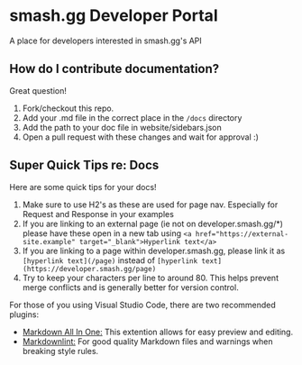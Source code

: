 # smash.gg Developer Portal
A place for developers interested in smash.gg's API

## How do I contribute documentation?
Great question!

1. Fork/checkout this repo.
2. Add your .md file in the correct place in the `/docs` directory
3. Add the path to your doc file in website/sidebars.json
4. Open a pull request with these changes and wait for approval :)

## Super Quick Tips re: Docs

Here are some quick tips for your docs!

1. Make sure to use H2's as these are used for page nav. Especially for Request and Response in your examples
2. If you are linking to an external page (ie not on developer.smash.gg/*) please have these open in a new tab using
`<a href="https://external-site.example" target="_blank">Hyperlink text</a>`
3. If you are linking to a page within developer.smash.gg,
please link it as `[hyperlink text](/page)` instead of `[hyperlink text](https://developer.smash.gg/page)`
4. Try to keep your characters per line to around 80.
This helps prevent merge conflicts and is generally better for version control.

For those of you using Visual Studio Code, there are two recommended plugins:
- <a href="https://marketplace.visualstudio.com/items?itemName=yzhang.markdown-all-in-one" target="_blank">Markdown All In One:</a>
This extention allows for easy preview and editing.
- <a href="https://marketplace.visualstudio.com/items?itemName=DavidAnson.vscode-markdownlint" target="_blank">Markdownlint:</a>
For good quality Markdown files and warnings when breaking style rules.
